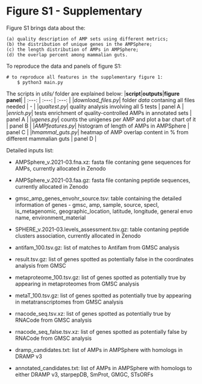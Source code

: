 # Figure S1 - Supplementary

Figure S1 brings data about the:

	(a) quality description of AMP sets using different metrics;
	(b) the distribution of unique genes in the AMPSphere;
	(c) the length distribution of AMPs in AMPSphere;
	(d) the overlap percent among mammalian guts.

To reproduce the data and panels of figure S1:

```
# to reproduce all features in the supplementary figure 1:
    $ python3 main.py
```

The scripts in *utils/* folder are explained below:
|**script**|**outputs**|**figure panel**|
| :---: | :---: | :---: |
|*download_files.py*| folder _data_ contaning all files needed | - |
|*qualtest.py*| quality analysis involving all 5 tests | panel A |
|*enrich.py*| tests enrichment of quality-controlled AMPs in annotated sets | panel A |
|*ugenes.py*| counts the unigenes per AMP and plot a bar chart of it | panel B | 
|*AMPfeatures.py*| histogram of length of AMPs in AMPSphere | panel C |
|*hmammal_guts.py*| heatmap of AMP overlap content in % from different mammalian guts | panel D | 


Detailed inputs list:

 - AMPSphere_v.2021-03.fna.xz:	fasta file contaning gene sequences for AMPs, currently allocated in Zenodo

 - AMPSphere_v.2021-03.faa.gz:	fasta file contaning peptide sequences, currently allocated in Zenodo

 - gmsc_amp_genes_envohr_source.tsv:	table containing the detailed information of genes - gmsc, amp, sample,
 source, specI, is_metagenomic, geographic_location, latitude, longitude, general envo name,
 environment_material

 - SPHERE_v.2021-03.levels_assessment.tsv.gz:	table contaning peptide clusters association, currently allocated in Zenodo

 - antifam_100.tsv.gz:	list of matches to Antifam from GMSC analysis

 - result.tsv.gz:	list of genes spotted as potentially false in the coordinates analysis from GMSC

 - metaproteome_100.tsv.gz:  list of genes spotted as potentially true by appearing in metaproteomes from GMSC analysis

 - metaT_100.tsv.gz:	list of genes spotted as potentially true by appearing in metatranscriptomes from GMSC analysis

 - rnacode_seq.tsv.xz:	list of genes spotted as potentially true by RNACode from GMSC analysis

 - rnacode_seq_false.tsv.xz:	list of genes spotted as potentially false by RNACode from GMSC analysis

 - dramp_candidates.txt:	list of AMPs in AMPSphere with homologs in DRAMP v3

 - annotated_candidates.txt:	list of AMPs in AMPSphere with homologs to either DRAMP v3, starpepDB, SmProt, GMGC, STsORFs


